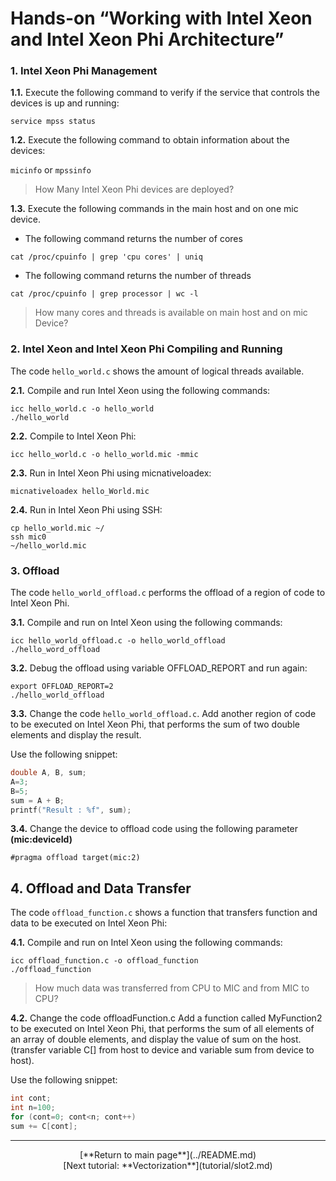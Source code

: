 # Hands-on “Working with Intel Xeon and Intel Xeon Phi Architecture”

### 1. Intel Xeon Phi Management

 **1.1.** Execute the following command to verify if the service that controls the devices is up and running:

 ```
 service mpss status
 ```
 
 **1.2.** Execute the following command to obtain information about the devices:

 `micinfo` or `mpssinfo`

 > How Many Intel Xeon Phi devices are deployed?

 
 **1.3.** Execute the following commands in the main host and on one mic device. 

 * The following command returns the number of cores

 ```
 cat /proc/cpuinfo | grep 'cpu cores' | uniq
 ```
 
 * The following command returns the number of threads
 
 ```
 cat /proc/cpuinfo | grep processor | wc -l
 ```

 >How many cores and threads is available on main host and on mic Device?

### 2. Intel Xeon and Intel Xeon Phi Compiling and Running

The code `hello_world.c` shows the amount of logical threads available.

 **2.1.** Compile and run Intel Xeon using the following commands:
 
 ```
 icc hello_world.c -o hello_world
 ./hello_world
 ```
 
 **2.2.** Compile to Intel Xeon Phi:

 ```
 icc hello_world.c -o hello_world.mic -mmic
 ```
 
 **2.3.** Run in Intel Xeon Phi using micnativeloadex:

 ```
 micnativeloadex hello_World.mic
 ```
 
 **2.4.** Run in Intel Xeon Phi using SSH:

 ```
 cp hello_world.mic ~/ 
 ssh mic0
 ~/hello_world.mic
 ```
 
### 3. Offload ###

The code `hello_world_offload.c` performs the offload of a region of code to Intel Xeon Phi.

 **3.1.** Compile and run on Intel Xeon using the following commands:

 ```
 icc hello_world_offload.c -o hello_world_offload
 ./hello_word_offload
 ```

 **3.2.** Debug the offload using variable OFFLOAD_REPORT and run again:

 ```
 export OFFLOAD_REPORT=2
 ./hello_world_offload
 ```
 
 **3.3.** Change the code `hello_world_offload.c`. Add another region of code to be executed on Intel Xeon Phi, that performs the sum of two double elements and display the result.

Use the following snippet:

```c
double A, B, sum;
A=3;
B=5;
sum = A + B;
printf("Result : %f", sum);
```

**3.4.** Change the device to offload code using the following parameter **(mic:deviceId)** 

```
#pragma offload target(mic:2)
```

## 4. Offload and Data Transfer ##

The code `offload_function.c` shows a function that transfers function and data to be executed on Intel Xeon Phi:

 **4.1.** Compile and run on Intel Xeon using the following commands:
 
 ```
 icc offload_function.c -o offload_function
 ./offload_function
 ```
 
 > How much data was transferred from CPU to MIC and from MIC to CPU?

 **4.2.** Change the code offloadFunction.c Add a function called MyFunction2 to be executed on Intel Xeon Phi, that performs the sum of all elements of an array of double elements, and display the value of sum on the host. (transfer variable C[] from host to device and variable sum from device to host).
 
Use the following snippet:
 
 ```c
 int cont;
 int n=100;
 for (cont=0; cont<n; cont++)
 sum += C[cont];
 ```
 
 ___
 
 <center>[**Return to main page**](../README.md)</center>
 <center>[Next tutorial: **Vectorization**](tutorial/slot2.md)</center>
